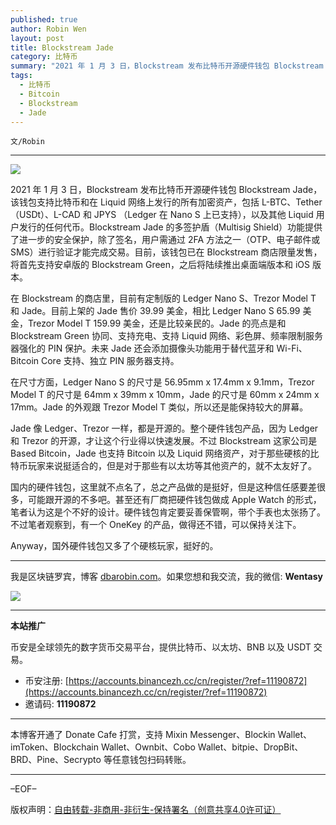 ```yaml
---
published: true
author: Robin Wen
layout: post
title: Blockstream Jade
category: 比特币
summary: "2021 年 1 月 3 日，Blockstream 发布比特币开源硬件钱包 Blockstream Jade，该钱包支持比特币和在 Liquid 网络上发行的所有加密资产，包括 L-BTC、Tether （USDt）、L-CAD 和 JPYS （Ledger 在 Nano S 上已支持），以及其他 Liquid 用户发行的任何代币。Blockstream Jade 的多签护盾（Multisig Shield）功能提供了进一步的安全保护，除了签名，用户需通过 2FA 方法之一（OTP、电子邮件或 SMS）进行验证才能完成交易。目前，该钱包已在 Blockstream 商店限量发售，将首先支持安卓版的 Blockstream Green，之后将陆续推出桌面端版本和 iOS 版本。Anyway，国外硬件钱包又多了个硬核玩家，挺好的。"
tags:
  - 比特币
  - Bitcoin
  - Blockstream
  - Jade
---
```


`文/Robin`

***

![](https://cdn.dbarobin.com/xjrx7mw.png)

2021 年 1 月 3 日，Blockstream 发布比特币开源硬件钱包 Blockstream Jade，该钱包支持比特币和在 Liquid 网络上发行的所有加密资产，包括 L-BTC、Tether （USDt）、L-CAD 和 JPYS （Ledger 在 Nano S 上已支持），以及其他 Liquid 用户发行的任何代币。Blockstream Jade 的多签护盾（Multisig Shield）功能提供了进一步的安全保护，除了签名，用户需通过 2FA 方法之一（OTP、电子邮件或 SMS）进行验证才能完成交易。目前，该钱包已在 Blockstream 商店限量发售，将首先支持安卓版的 Blockstream Green，之后将陆续推出桌面端版本和 iOS 版本。

在 Blockstream 的商店里，目前有定制版的 Ledger Nano S、Trezor Model T 和 Jade。目前上架的 Jade 售价 39.99 美金，相比 Ledger Nano S 65.99 美金，Trezor Model T 159.99 美金，还是比较亲民的。Jade 的亮点是和 Blockstream Green 协同、支持充电、支持 Liquid 网络、彩色屏、频率限制服务器强化的 PIN 保护。未来 Jade 还会添加摄像头功能用于替代蓝牙和 Wi-Fi、Bitcoin Core 支持、独立 PIN 服务器支持。

在尺寸方面，Ledger Nano S 的尺寸是 56.95mm x 17.4mm x 9.1mm，Trezor Model T 的尺寸是 64mm x 39mm x 10mm，Jade 的尺寸是 60mm x 24mm x 17mm。Jade 的外观跟 Trezor Model T 类似，所以还是能保持较大的屏幕。

Jade 像 Ledger、Trezor 一样，都是开源的。整个硬件钱包产品，因为 Ledger 和 Trezor 的开源，才让这个行业得以快速发展。不过 Blockstream 这家公司是 Based Bitcoin，Jade 也支持 Bitcoin 以及 Liquid 网络资产，对于那些硬核的比特币玩家来说挺适合的，但是对于那些有以太坊等其他资产的，就不太友好了。

国内的硬件钱包，这里就不点名了，总之产品做的是挺好，但是这种信任感要差很多，可能跟开源的不多吧。甚至还有厂商把硬件钱包做成 Apple Watch 的形式，笔者认为这是个不好的设计。硬件钱包肯定要妥善保管啊，带个手表也太张扬了。不过笔者观察到，有一个 OneKey 的产品，做得还不错，可以保持关注下。

Anyway，国外硬件钱包又多了个硬核玩家，挺好的。

***

我是区块链罗宾，博客 [dbarobin.com](https://dbarobin.com/)。如果您想和我交流，我的微信: **Wentasy**

![](https://cdn.dbarobin.com/v4yywe2.png)

***

**本站推广**

币安是全球领先的数字货币交易平台，提供比特币、以太坊、BNB 以及 USDT 交易。

* 币安注册: [https://accounts.binancezh.cc/cn/register/?ref=11190872](https://accounts.binancezh.cc/cn/register/?ref=11190872)
* 邀请码: **11190872**

***

本博客开通了 Donate Cafe 打赏，支持 Mixin Messenger、Blockin Wallet、imToken、Blockchain Wallet、Ownbit、Cobo Wallet、bitpie、DropBit、BRD、Pine、Secrypto 等任意钱包扫码转账。

<center>
    <div class="--donate-button"
         data-button-id="f8b9df0d-af9a-460d-8258-d3f435445075"
    ></div>
</center>

***

–EOF–

版权声明：[自由转载-非商用-非衍生-保持署名（创意共享4.0许可证）](http://creativecommons.org/licenses/by-nc-nd/4.0/deed.zh)